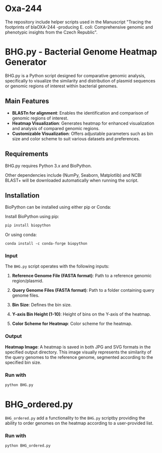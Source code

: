 # Oxa-244
The repository include helper scripts used in the Manuscript "Tracing the footprints of blaOXA-244 -producing E. coli: Comprehensive genomic and phenotypic insights from the Czech Republic".

# BHG.py - Bacterial Genome Heatmap Generator

BHG.py is a Python script designed for comparative genomic analysis, specifically to visualize the similarity and distribution of plasmid sequences or genomic regions of interest within bacterial genomes.

## Main Features
- **BLASTn for alignment**: Enables the identification and comparison of genomic regions of interest.
- **Heatmap Visualization**: Generates heatmap for enhanced visualization and analysis of compared genomic regions.
- **Customizable Visualization**: Offers adjustable parameters such as bin size and color scheme to suit various datasets and preferences.

## Requirements
BHG.py requires Python 3.x and BioPython.

Other dependencies include (NumPy, Seaborn, Matplotlib) and NCBI BLAST+ will be downloaded automatically when running the script. 

## Installation
BioPython can be installed using either pip or Conda:

Install BioPython using pip:
```bash
pip install biopython
```

Or using conda:
```
conda install -c conda-forge biopython
```
### Input

The `BHG.py` script operates with the following inputs:

1. **Reference Genome File (FASTA format)**: Path to a reference genomic region/plasmid.

2. **Query Genome Files (FASTA format)**: Path to a folder containing query genome files.

3. **Bin Size**: Defines the bin size.

4. **Y-axis Bin Height (1-10)**: Height of bins on the Y-axis of the heatmap.

5. **Color Scheme for Heatmap**: Color scheme for the heatmap.

### Output

**Heatmap Image**: A heatmap is saved in both JPG and SVG formats in the specified output directory. This image visually represents the similarity of the query genomes to the reference genome, segmented according to the specified bin size.


### Run with

```bash
python BHG.py
```

# BHG_ordered.py

`BHG_ordered.py` add a functionality to the `BHG.py` scriptby providing the ability to order genomes on the heatmap according to a user-provided list.

### Run with

```bash
python BHG_ordered.py
```
